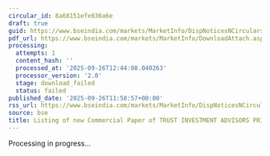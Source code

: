 ```yaml
---
circular_id: 8a68151efe836a6e
draft: true
guid: https://www.bseindia.com/markets/MarketInfo/DispNoticesNCirculars.aspx?Noticeid={E23E878A-6750-49C2-80F4-A753C78B4436}&noticeno=20250926-38&dt=09/26/2025&icount=38&totcount=50&flag=0
pdf_url: https://www.bseindia.com/markets/MarketInfo/DownloadAttach.aspx?id=20250926-38&attachedId=
processing:
  attempts: 1
  content_hash: ''
  processed_at: '2025-09-26T12:44:08.040263'
  processor_version: '2.0'
  stage: download_failed
  status: failed
published_date: '2025-09-26T11:58:57+00:00'
rss_url: https://www.bseindia.com/markets/MarketInfo/DispNoticesNCirculars.aspx?Noticeid={E23E878A-6750-49C2-80F4-A753C78B4436}&noticeno=20250926-38&dt=09/26/2025&icount=38&totcount=50&flag=0
source: bse
title: Listing of new Commercial Paper of TRUST INVESTMENT ADVISORS PRIVATE LIMITED
---
```


Processing in progress...